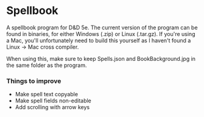 # Spellbook
A spellbook program for D&amp;D 5e. The current version of the program can be found in binaries, for either Windows (.zip) or Linux (.tar.gz). If you're using a Mac, you'll unfortunately need to build this yourself as I haven't found a Linux -> Mac cross compiler.

When using this, make sure to keep Spells.json and BookBackground.jpg in the same folder as the program.

### Things to improve
* Make spell text copyable
* Make spell fields non-editable
* Add scrolling with arrow keys